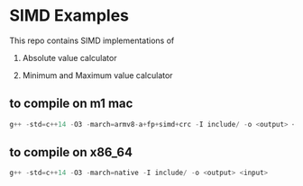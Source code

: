 # SIMD Examples

This repo contains SIMD implementations of

1. Absolute value calculator

2. Minimum and Maximum value calculator

## to compile on m1 mac

```cpp
g++ -std=c++14 -O3 -march=armv8-a+fp+simd+crc -I include/ -o <output> <input>
```

## to compile on x86_64

```cpp
g++ -std=c++14 -O3 -march=native -I include/ -o <output> <input>
```
